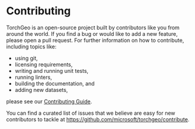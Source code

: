 # Contributing

TorchGeo is an open-source project built by contributors like you from around the world. If you find a bug or would like to add a new feature, please open a pull request. For further information on how to contribute, including topics like:

* using git,
* licensing requirements,
* writing and running unit tests,
* running linters,
* building the documentation, and
* adding new datasets,

please see our [Contributing Guide](https://torchgeo.readthedocs.io/en/stable/user/contributing.html).

You can find a curated list of issues that we believe are easy for new contributors to tackle at https://github.com/microsoft/torchgeo/contribute.
